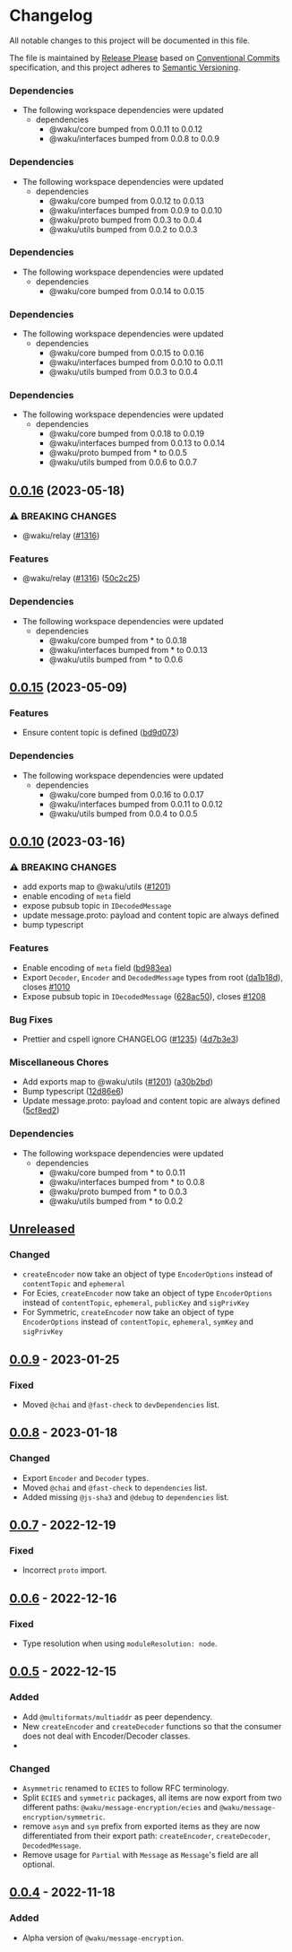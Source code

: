 # Changelog

All notable changes to this project will be documented in this file.

The file is maintained by [Release Please](https://github.com/googleapis/release-please) based on [Conventional Commits](https://www.conventionalcommits.org) specification,
and this project adheres to [Semantic Versioning](https://semver.org/spec/v2.0.0.html).

### Dependencies

* The following workspace dependencies were updated
  * dependencies
    * @waku/core bumped from 0.0.11 to 0.0.12
    * @waku/interfaces bumped from 0.0.8 to 0.0.9

### Dependencies

* The following workspace dependencies were updated
  * dependencies
    * @waku/core bumped from 0.0.12 to 0.0.13
    * @waku/interfaces bumped from 0.0.9 to 0.0.10
    * @waku/proto bumped from 0.0.3 to 0.0.4
    * @waku/utils bumped from 0.0.2 to 0.0.3

### Dependencies

* The following workspace dependencies were updated
  * dependencies
    * @waku/core bumped from 0.0.14 to 0.0.15

### Dependencies

* The following workspace dependencies were updated
  * dependencies
    * @waku/core bumped from 0.0.15 to 0.0.16
    * @waku/interfaces bumped from 0.0.10 to 0.0.11
    * @waku/utils bumped from 0.0.3 to 0.0.4

### Dependencies

* The following workspace dependencies were updated
  * dependencies
    * @waku/core bumped from 0.0.18 to 0.0.19
    * @waku/interfaces bumped from 0.0.13 to 0.0.14
    * @waku/proto bumped from * to 0.0.5
    * @waku/utils bumped from 0.0.6 to 0.0.7

## [0.0.16](https://github.com/waku-org/js-waku/compare/message-encryption-v0.0.15...message-encryption-v0.0.16) (2023-05-18)


### ⚠ BREAKING CHANGES

* @waku/relay ([#1316](https://github.com/waku-org/js-waku/issues/1316))

### Features

* @waku/relay ([#1316](https://github.com/waku-org/js-waku/issues/1316)) ([50c2c25](https://github.com/waku-org/js-waku/commit/50c2c2540f3c5ff78d93f3fea646da0eee246e17))


### Dependencies

* The following workspace dependencies were updated
  * dependencies
    * @waku/core bumped from * to 0.0.18
    * @waku/interfaces bumped from * to 0.0.13
    * @waku/utils bumped from * to 0.0.6

## [0.0.15](https://github.com/waku-org/js-waku/compare/message-encryption-v0.0.14...message-encryption-v0.0.15) (2023-05-09)


### Features

* Ensure content topic is defined ([bd9d073](https://github.com/waku-org/js-waku/commit/bd9d07394fc2dcad573dd7f3b44ee692d0ea93e8))


### Dependencies

* The following workspace dependencies were updated
  * dependencies
    * @waku/core bumped from 0.0.16 to 0.0.17
    * @waku/interfaces bumped from 0.0.11 to 0.0.12
    * @waku/utils bumped from 0.0.4 to 0.0.5

## [0.0.10](https://github.com/waku-org/js-waku/compare/message-encryption-v0.0.9...message-encryption-v0.0.10) (2023-03-16)


### ⚠ BREAKING CHANGES

* add exports map to @waku/utils ([#1201](https://github.com/waku-org/js-waku/issues/1201))
* enable encoding of `meta` field
* expose pubsub topic in `IDecodedMessage`
* update message.proto: payload and content topic are always defined
* bump typescript

### Features

* Enable encoding of `meta` field ([bd983ea](https://github.com/waku-org/js-waku/commit/bd983ea48ee73fda5a7137d5ef681965aeabb4a5))
* Export `Decoder`, `Encoder` and `DecodedMessage` types from root ([da1b18d](https://github.com/waku-org/js-waku/commit/da1b18d9956259af4cb2e6f7c1f06de52b6ec3ac)), closes [#1010](https://github.com/waku-org/js-waku/issues/1010)
* Expose pubsub topic in `IDecodedMessage` ([628ac50](https://github.com/waku-org/js-waku/commit/628ac50d7104ec3c1dff44db58077a85db6b6aa1)), closes [#1208](https://github.com/waku-org/js-waku/issues/1208)


### Bug Fixes

* Prettier and cspell ignore CHANGELOG ([#1235](https://github.com/waku-org/js-waku/issues/1235)) ([4d7b3e3](https://github.com/waku-org/js-waku/commit/4d7b3e39e6761afaf5d05a13cc4b3c23e15f9bd5))


### Miscellaneous Chores

* Add exports map to @waku/utils ([#1201](https://github.com/waku-org/js-waku/issues/1201)) ([a30b2bd](https://github.com/waku-org/js-waku/commit/a30b2bd747dedeef69b46cfafb88898ba35d8f67))
* Bump typescript ([12d86e6](https://github.com/waku-org/js-waku/commit/12d86e6abcc68e27c39ca86b4f0dc2b68cdd6000))
* Update message.proto: payload and content topic are always defined ([5cf8ed2](https://github.com/waku-org/js-waku/commit/5cf8ed2030c9efbc4c4b66aa801827482c1e4249))


### Dependencies

* The following workspace dependencies were updated
  * dependencies
    * @waku/core bumped from * to 0.0.11
    * @waku/interfaces bumped from * to 0.0.8
    * @waku/proto bumped from * to 0.0.3
    * @waku/utils bumped from * to 0.0.2

## [Unreleased]

### Changed

- `createEncoder` now take an object of type `EncoderOptions` instead of `contentTopic` and `ephemeral`
- For Ecies, `createEncoder` now take an object of type `EncoderOptions` instead of `contentTopic`, `ephemeral`, `publicKey` and `sigPrivKey`
- For Symmetric, `createEncoder` now take an object of type `EncoderOptions` instead of `contentTopic`, `ephemeral`, `symKey` and `sigPrivKey`

## [0.0.9] - 2023-01-25

### Fixed

- Moved `@chai` and `@fast-check` to `devDependencies` list.

## [0.0.8] - 2023-01-18

### Changed

- Export `Encoder` and `Decoder` types.
- Moved `@chai` and `@fast-check` to `dependencies` list.
- Added missing `@js-sha3` and `@debug` to `dependencies` list.

## [0.0.7] - 2022-12-19

### Fixed

- Incorrect `proto` import.

## [0.0.6] - 2022-12-16

### Fixed

- Type resolution when using `moduleResolution: node`.

## [0.0.5] - 2022-12-15

### Added

- Add `@multiformats/multiaddr` as peer dependency.
- New `createEncoder` and `createDecoder` functions so that the consumer does not deal with Encoder/Decoder classes.
-

### Changed

- `Asymmetric` renamed to `ECIES` to follow RFC terminology.
- Split `ECIES` and `symmetric` packages, all items are now export from two different paths: `@waku/message-encryption/ecies` and `@waku/message-encryption/symmetric`.
- remove `asym` and `sym` prefix from exported items as they are now differentiated from their export path: `createEncoder`, `createDecoder`, `DecodedMessage`.
- Remove usage for `Partial` with `Message` as `Message`'s field are all optional.

## [0.0.4] - 2022-11-18

### Added

- Alpha version of `@waku/message-encryption`.

[unreleased]: https://github.com/waku-org/js-waku/compare/@waku/message-encryption@0.0.9...HEAD
[0.0.9]: https://github.com/waku-org/js-waku/compare/@waku/message-encryption@0.0.8...@waku/message-encryption@0.0.9
[0.0.8]: https://github.com/waku-org/js-waku/compare/@waku/message-encryption@0.0.7...@waku/message-encryption@0.0.8
[0.0.7]: https://github.com/waku-org/js-waku/compare/@waku/message-encryption@0.0.6...@waku/message-encryption@0.0.7
[0.0.6]: https://github.com/waku-org/js-waku/compare/@waku/message-encryption@0.0.5...@waku/message-encryption@0.0.6
[0.0.5]: https://github.com/waku-org/js-waku/compare/@waku/message-encryption@0.0.4...@waku/message-encryption@0.0.5
[0.0.4]: https://github.com/waku-org/js-waku/compare/@waku/message-encryption@0.0.3...@waku/message-encryption@0.0.4
[0.0.3]: https://github.com/waku-org/js-waku/compare/@waku/message-encryption@0.0.2...%40waku/message-encryption@0.0.3
[0.0.2]: https://github.com/waku-org/js-waku/compare/@waku/message-encryption@0.0.1...%40waku/message-encryption@0.0.2
[0.0.1]: https://github.com/status-im/js-waku/compare/a20b7809d61ff9a9732aba82b99bbe99f229b935...%40waku/message-encryption%400.0.2
